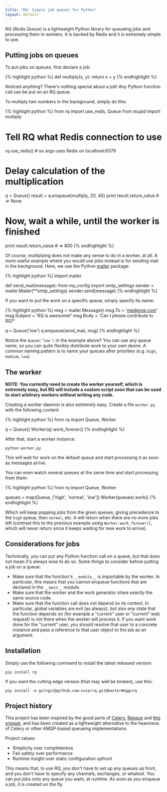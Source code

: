 ```yaml
---
title: "RQ: Simple job queues for Python"
layout: default
---
```


RQ (_Redis Queue_) is a lightweight Python library for queueing jobs and
processing them in workers.  It is backed by Redis and it is extremely simple
to use.

## Putting jobs on queues

To put jobs on queues, first declare a job:

{% highlight python %}
def multiply(x, y):
    return x + y
{% endhighlight %}

Noticed anything?  There's nothing special about a job!  Any Python function
call can be put on an RQ queue.

To multiply two numbers in the background, simply do this:

{% highlight python %}
from rq import use_redis, Queue
from stupid import multiply

# Tell RQ what Redis connection to use
rq.use_redis()  # no args uses Redis on localhost:6379

# Delay calculation of the multiplication
q = Queue()
result = q.enqueue(multiply, 20, 40)
print result.return_value   # => None

# Now, wait a while, until the worker is finished
print result.return_value   # => 800
{% endhighlight %}

Of course, multiplying does not make any sense to do in a worker, at all.
A more useful example where you would use jobs instead is for sending mail in
the background.  Here, we use the Python [mailer][m] package:

{% highlight python %}
import mailer

def send_mail(message):
    from my_config import smtp_settings
    sender = mailer.Mailer(**smtp_settings)
    sender.send(message)
{% endhighlight %}

If you want to put the work on a specific queue, simply specify its name:

{% highlight python %}
msg = mailer.Message()
msg.To = 'me@nvie.com'
msg.Subject = 'RQ is awesome!'
msg.Body = 'Can I please contribute to RQ?'

q = Queue('low')
q.enqueue(send_mail, msg)
{% endhighlight %}

Notice the `Queue('low')` in the example above?  You can use any queue name, so
you can quite flexibly distribute work to your own desire.  A common naming
pattern is to name your queues after priorities (e.g.  `high`, `medium`,
`low`).

[m]: http://pypi.python.org/pypi/mailer


## The worker

**NOTE: You currently need to create the worker yourself, which is extremely
easy, but RQ will include a custom script soon that can be used to start
arbitrary workers without writing any code.**

Creating a worker daemon is also extremely easy.  Create a file `worker.py`
with the following content:

{% highlight python %}
from rq import Queue, Worker

q = Queue()
Worker(q).work_forever()
{% endhighlight %}

After that, start a worker instance:

    python worker.py

This will wait for work on the default queue and start processing it as soon as
messages arrive.

You can even watch several queues at the same time and start processing from
them:

{% highlight python %}
from rq import Queue, Worker

queues = map(Queue, ['high', 'normal', 'low'])
Worker(queues).work()
{% endhighlight %}

Which will keep popping jobs from the given queues, giving precedence to the
`high` queue, then `normal`, etc.  It will return when there are no more jobs
left (contrast this to the previous example using `Worker.work_forever()`,
which will never return since it keeps waiting for new work to arrive).


## Considerations for jobs

Technically, you can put any Python function call on a queue, but that does not
mean it's always wise to do so.  Some things to consider before putting a job
on a queue:

* Make sure that the function's `__module__` is importable by the worker.  In
  particular, this means that you cannot enqueue functions that are declared in
  the `__main__` module.
* Make sure that the worker and the work generator share _exactly_ the same
  source code.
* Make sure that the function call does not depend on its context.  In
  particular, global variables are evil (as always), but also _any_ state that
  the function depends on (for example a "current" user or "current" web
  request) is not there when the worker will process it.  If you want work done
  for the "current" user, you should resolve that user to a concrete instance
  and pass a reference to that user object to the job as an argument.


## Installation

Simply use the following command to install the latest released version:

    pip install rq

If you want the cutting edge version (that may well be broken), use this:

    pip install -e git+git@github.com:nvie/rq.git@master#egg=rq


## Project history

This project has been inspired by the good parts of [Celery][1], [Resque][2]
and [this snippet][3], and has been created as a lightweight alternative to the
heaviness of Celery or other AMQP-based queueing implementations.

[1]: http://www.celeryproject.org/
[2]: https://github.com/defunkt/resque
[3]: http://flask.pocoo.org/snippets/73/

Project values:

* Simplicity over completeness
* Fail-safety over performance
* Runtime insight over static configuration upfront

This means that, to use RQ, you don't have to set up any queues up front, and
you don't have to specify any channels, exchanges, or whatnot.  You can put
jobs onto any queue you want, at runtime.  As soon as you enqueue a job, it is
created on the fly.
